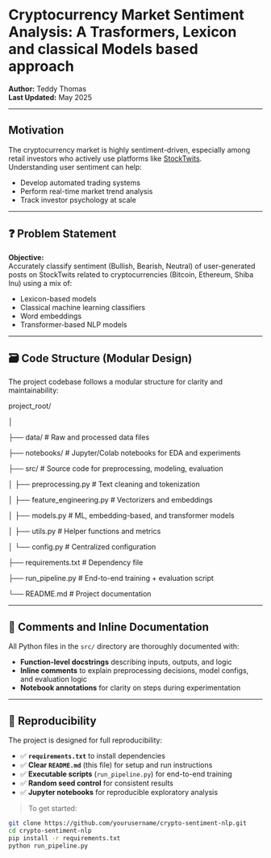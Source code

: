 # Cryptocurrency Market Sentiment Analysis: A Trasformers, Lexicon and classical Models based approach

**Author:** Teddy Thomas  
**Last Updated:** May 2025

---

## Motivation

The cryptocurrency market is highly sentiment-driven, especially among retail investors who actively use platforms like [StockTwits](https://stocktwits.com).  
Understanding user sentiment can help:

- Develop automated trading systems
- Perform real-time market trend analysis
- Track investor psychology at scale

---

## ❓ Problem Statement

**Objective:**  
Accurately classify sentiment (Bullish, Bearish, Neutral) of user-generated posts on StockTwits related to cryptocurrencies (Bitcoin, Ethereum, Shiba Inu) using a mix of:

- Lexicon-based models
- Classical machine learning classifiers
- Word embeddings
- Transformer-based NLP models

---

## 🗃️ Code Structure (Modular Design)

The project codebase follows a modular structure for clarity and maintainability:

project_root/

│

├── data/ # Raw and processed data files

├── notebooks/ # Jupyter/Colab notebooks for EDA and experiments

├── src/ # Source code for preprocessing, modeling, evaluation

│ ├── preprocessing.py # Text cleaning and tokenization

│ ├── feature_engineering.py # Vectorizers and embeddings

│ ├── models.py # ML, embedding-based, and transformer models

│ ├── utils.py # Helper functions and metrics

│ └── config.py # Centralized configuration

├── requirements.txt # Dependency file

├── run_pipeline.py # End-to-end training + evaluation script

└── README.md # Project documentation


---

## 💬 Comments and Inline Documentation

All Python files in the `src/` directory are thoroughly documented with:

- **Function-level docstrings** describing inputs, outputs, and logic
- **Inline comments** to explain preprocessing decisions, model configs, and evaluation logic
- **Notebook annotations** for clarity on steps during experimentation

---

## 🔁 Reproducibility

The project is designed for full reproducibility:

- ✅ **`requirements.txt`** to install dependencies
- ✅ **Clear `README.md`** (this file) for setup and run instructions
- ✅ **Executable scripts** (`run_pipeline.py`) for end-to-end training
- ✅ **Random seed control** for consistent results
- ✅ **Jupyter notebooks** for reproducible exploratory analysis

> To get started:
```bash
git clone https://github.com/yourusername/crypto-sentiment-nlp.git
cd crypto-sentiment-nlp
pip install -r requirements.txt
python run_pipeline.py





